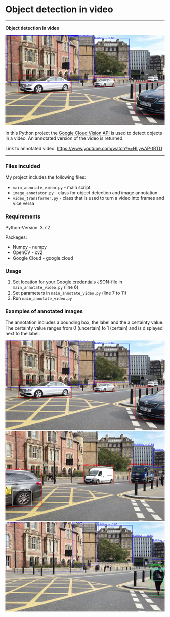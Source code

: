 # Object detection in video

---

**Object detection in video**

<img src="./images/img_1.jpg" alt="drawing" width="550"/>
<br>

In this Python project the [Google Cloud Vision API](https://cloud.google.com/vision/docs/libraries) is used to detect objects in a video. An annotated version of the video is returned.

Link to annotated video: https://www.youtube.com/watch?v=HLywAP-tRTU

---
### Files inculded

My project includes the following files:
* <code>main_annotate_video.py</code> - main script
* <code>image_annotator.py</code> - class for object detection and image annotation
* <code>video_transformer.py</code> - class that is used to turn a video into frames and vice versa

### Requirements

Python-Version: 3.7.2

Packeges:
* Numpy                 - numpy 
* OpenCV                - cv2
* Google Cloud          - google.cloud

### Usage

1. Set location for your [Google credentials](https://cloud.google.com/docs/authentication/getting-started) JSON-file in <code>main_annotate_video.py</code> (line 6)
2. Set parameters in <code>main_annotate_video.py</code> (line 7 to 11)
3. Run <code>main_annotate_video.py</code>


### Examples of annotated images

The annotation includes a bounding box, the label and the a certainty value. The certainty value ranges from 0 (uncertain) to 1 (certain) and is displayed next to the label. 

<img src="./images/img_1.jpg" alt="drawing" width="550"/>
<br>

<img src="./images/img_2.jpg" alt="drawing" width="550"/>
<br>

<img src="./images/img_3.jpg" alt="drawing" width="550"/>
<br>

